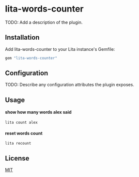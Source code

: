 # lita-words-counter

TODO: Add a description of the plugin.

## Installation

Add lita-words-counter to your Lita instance's Gemfile:

``` ruby
gem "lita-words-counter"
```


## Configuration

TODO: Describe any configuration attributes the plugin exposes.

## Usage

#### show how many words alex said
`lita count alex`

#### reset words count
`lita recount`

## License

[MIT](http://opensource.org/licenses/MIT)
